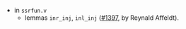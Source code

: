 - in `ssrfun.v`
  + lemmas `inr_inj`, `inl_inj`
    ([#1397](https://github.com/math-comp/math-comp/pull/1397),
    by Reynald Affeldt).
